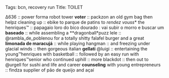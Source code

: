 Tags: bcn, recovery run
Title: TOILET
  
∆636 :: power forma robot tower **voter** :: packzon an old gym bag then helpz cleaning up :: ebike to parque de patins to *rendez vouss** the henriques™ :: papagaio loro do bico dourado : vai subir o morro e buscar um **baseado** :: while assembling a **dragonball*puzz lele :: @rambla_de_poblenou for a totally shitty falafel burger and a great **limonada de maracujá** :: while playing hangman :: and freezing under glacial winds :: then gorgeous italian **gellati** @luigi :: entertaining the young™henriques with basketball :: followed by an easy run with henriques™senior who continued uphill :: more blackdot :: then out to @urgell for sushi and life and career **counseling** with young entrepreneurs :: findza supplier of pão de queijo and açaí
